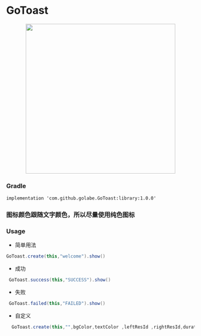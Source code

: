 # GoToast

<div align="center"><image src="https://github.com/Golabe/GoToast/blob/master/gif/GIF.gif?raw=true" width="400"/></div>

### Gradle 
```xml
implementation 'com.github.golabe.GoToast:library:1.0.0'
```
### 图标颜色跟随文字颜色，所以尽量使用纯色图标
### Usage
- 简单用法
```java
GoToast.create(this,"welcome").show()
```
- 成功
```java
 GoToast.success(this,"SUCCESS").show()
 ```
 - 失败
 ```java
  GoToast.failed(this,"FAILED").show()
  ```
  - 自定义
  ```java
    GoToast.create(this,"",bgColor,textColor ,leftResId ,rightResId,duration ).show()
